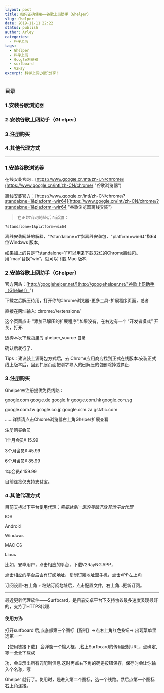 ```yaml
---
layout: post
title: 如何正确使用——谷歌上网助手（Ghelper）
slug: Ghelper
date: 2019-11-11 22:22
status: publish
author: Arley
categories: 
  - 科学上网
tags: 
  - Ghelper
  - 科学上网
  - Google浏览器
  - surfboard
  - V2Ray
excerpt: 科学上网,知识分享!
---
```


### 目录

### 1.安装谷歌浏览器

### 2.安装谷歌上网助手（Ghelper）

### 3.注册购买

### 4.其他代理方式

------

### 1.安装谷歌浏览器

在线安装官网：[https://www.google.cn/intl/zh-CN/chrome/](https://www.google.cn/intl/zh-CN/chrome/ "谷歌浏览器")

离线安装官方：[https://www.google.cn/intl/zh-CN/chrome/?standalone=1&platform=win64](https://www.google.cn/intl/zh-CN/chrome/?standalone=1&platform=win64 "谷歌浏览器离线安装")
>在正常官网地址后面添加：

`?standalone=1&platform=win64`

离线安装网址的解释，"?standalone=1"指离线安装包，"platform=win64"指64位Windows 版本,

如果加上的只是“?standalone=1”可以用来下载32位的Chrome离线包。
用“mac”替换“win”，就可以下载 Mac 版本.

### 2.安装谷歌上网助手（Ghelper）

官方网站：[http://googlehelper.net/](http://googlehelper.net/"谷歌上网助手（Ghelper）")

下载之后解压待用，打开你的Chrome浏览器-更多工具-扩展程序页面，或者

直接在网址输入: chrome://extensions/

这个页面点击 "添加已解压的扩展程序",如果没有，在右边有一个 “开发者模式” 开关，打开.

选择本次下载包里的 ghelper_source 目录

确认后就行了.
    
Tips：建议装上源码包方式后，去 Chrome应用商店找到正式在线版本.安装正式线上版本后，回到扩展页面把刚才导入的已解压的包删除掉或停止.

### 3.注册购买

Ghelper未注册提供免费线路：

google.com google.de google.fr google.com.hk google.com.sg 

google.com.tw google.co.jp google.com.za gstatic.com 

......详情请点击Chrome浏览器右上角Ghelper扩展查看

注册购买会员

1个月会员¥ 15.99 

3个月会员¥ 45.99 

6个月会员¥ 85.99 

1年会员¥ 159.99

目前连接仅支持支付宝。

### 4.其他代理方式

目前支持以下平台使用代理：*需要达到一定的等级开放其他平台代理*

IOS

Android

Windows

MAC OS

Linux

比如，安卓用户，点击相应的平台，下载V2RayNG APP，

点击相应的平台后会有订阅地址，复制订阅地址至手机，点击APP左上角 

订阅设置-右上角 + 粘贴订阅地址后，点击配置文件，右上角...更新订阅。


------


最近更新代理软件——Surfboard，是目前安卓平台下支持协议最多速度表现最好的，支持了HTTPS代理.

#### 使用方法:
打开surfboard 后,点底部第三个图标【配制】->点右上角红色按钮-> 出现菜单里选第一个

【使用链接下载】,会弹窗一个输入框，,粘上Surfboard的传用配制URL，点确定,等一会会下载成

功，会显示出所有的配制信息,这时再点右下角的确定按钮保存。保存时会让你输入个名称，写

Ghelper 就行了。使用时，是进入第二个图标，选一个线路。然后点第一个图标右上角连接。
